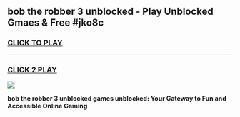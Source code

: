 
## bob the robber 3 unblocked - Play Unblocked Gmaes & Free #jko8c
<h3>
<a href="https://news.freeplayer.one?title=bob_the_robber_3_unblocked&ref=27F">CLICK TO PLAY</a></h3>
<hr>

<h3>
<a href="https://news.freeplayer.one?title=bob_the_robber_3_unblocked&ref=27F">CLICK 2 PLAY</a>
  
</h3>

<a href="https://news.freeplayer.one?title=bob_the_robber_3_unblocked&ref=27F/"><img src="https://clearcache.store/games.png"></a>


**bob the robber 3 unblocked games unblocked: Your Gateway to Fun and Accessible Online Gaming**
